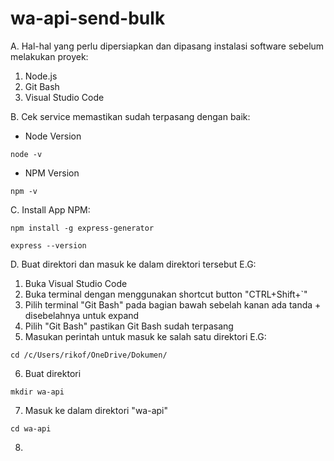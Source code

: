 # wa-api-send-bulk
A. Hal-hal yang perlu dipersiapkan dan dipasang instalasi software sebelum melakukan proyek:
1. Node.js
2. Git Bash
3. Visual Studio Code

B. Cek service memastikan sudah terpasang dengan baik:
- Node Version
```
node -v
```
- NPM Version
```
npm -v
```

C. Install App NPM:
```
npm install -g express-generator
``` 
```
express --version
```

D. Buat direktori dan masuk ke dalam direktori tersebut
E.G:
1. Buka Visual Studio Code
2. Buka terminal dengan menggunakan shortcut button "CTRL+Shift+`"
3. Pilih terminal "Git Bash" pada bagian bawah sebelah kanan ada tanda + disebelahnya untuk expand
4. Pilih "Git Bash" pastikan Git Bash sudah terpasang
5. Masukan perintah untuk masuk ke salah satu direktori
E.G:
```
cd /c/Users/rikof/OneDrive/Dokumen/
```
6. Buat direktori
```
mkdir wa-api
```
7. Masuk ke dalam direktori "wa-api"
```
cd wa-api
```
8. 
